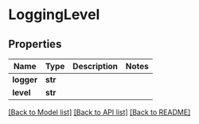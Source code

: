 # LoggingLevel

## Properties
Name | Type | Description | Notes
------------ | ------------- | ------------- | -------------
**logger** | **str** |  | 
**level** | **str** |  | 

[[Back to Model list]](../README.md#documentation-for-models) [[Back to API list]](../README.md#documentation-for-api-endpoints) [[Back to README]](../README.md)

